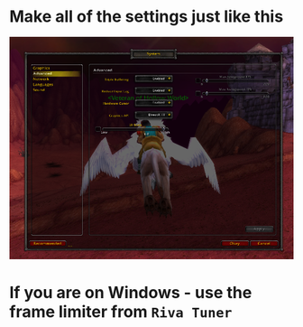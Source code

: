 # Make all of the settings just like this
<img src="./wow-fix.png">

# If you are on Windows - use the frame limiter from `Riva Tuner`